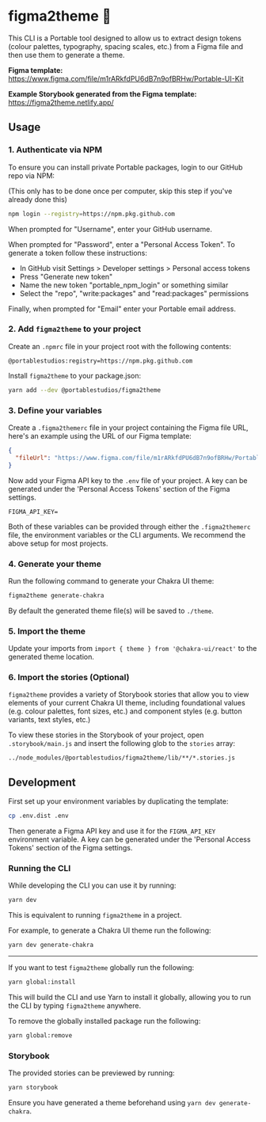 # figma2theme 🎨

This CLI is a Portable tool designed to allow us to extract
design tokens (colour palettes, typography, spacing scales, etc.)
from a Figma file and then use them to generate a theme.

**Figma template:**
https://www.figma.com/file/m1rARkfdPU6dB7n9ofBRHw/Portable-UI-Kit

**Example Storybook generated from the Figma template:**
https://figma2theme.netlify.app/

## Usage

### 1. Authenticate via NPM

To ensure you can install private Portable packages, login to our GitHub repo via NPM:

(This only has to be done once per computer, skip this step if you've already done this)

```bash
npm login --registry=https://npm.pkg.github.com
```

When prompted for "Username", enter your GitHub username.

When prompted for "Password", enter a "Personal Access Token".
To generate a token follow these instructions:

- In GitHub visit Settings > Developer settings > Personal access tokens
- Press "Generate new token"
- Name the new token "portable_npm_login" or something similar
- Select the "repo", "write:packages" and "read:packages" permissions

Finally, when prompted for "Email" enter your Portable email address.

### 2. Add `figma2theme` to your project

Create an `.npmrc` file in your project root with the following contents:

```
@portablestudios:registry=https://npm.pkg.github.com
```

Install `figma2theme` to your package.json:

```bash
yarn add --dev @portablestudios/figma2theme
```

### 3. Define your variables

Create a `.figma2themerc` file in your project containing the
Figma file URL, here's an example using the URL of our Figma template:

```json
{
  "fileUrl": "https://www.figma.com/file/m1rARkfdPU6dB7n9ofBRHw/Portable-UI-Kit"
}
```

Now add your Figma API key to the `.env` file of your project.
A key can be generated under the 'Personal Access Tokens' section of the Figma settings.

```
FIGMA_API_KEY=
```

Both of these variables can be provided through either the `.figma2themerc` file, the
environment variables or the CLI arguments. We recommend the above setup for most projects.

### 4. Generate your theme

Run the following command to generate your Chakra UI theme:

```bash
figma2theme generate-chakra
```

By default the generated theme file(s) will be saved to `./theme`.

### 5. Import the theme

Update your imports from `import { theme } from '@chakra-ui/react'` to the generated theme location.

### 6. Import the stories (Optional)

`figma2theme` provides a variety of Storybook stories that allow you to view elements of your
current Chakra UI theme, including foundational values (e.g. colour palettes, font sizes, etc.)
and component styles (e.g. button variants, text styles, etc.)

To view these stories in the Storybook of your project, open `.storybook/main.js` and insert
the following glob to the `stories` array:

`../node_modules/@portablestudios/figma2theme/lib/**/*.stories.js`

## Development

First set up your environment variables by duplicating the template:

```bash
cp .env.dist .env
```

Then generate a Figma API key and use it for the `FIGMA_API_KEY` environment variable.
A key can be generated under the 'Personal Access Tokens' section of the Figma settings.

### Running the CLI

While developing the CLI you can use it by running:

```bash
yarn dev
```

This is equivalent to running `figma2theme` in a project.

For example, to generate a Chakra UI theme run the following:

```bash
yarn dev generate-chakra
```

---

If you want to test `figma2theme` globally run the following:

```bash
yarn global:install
```

This will build the CLI and use Yarn to install it globally,
allowing you to run the CLI by typing `figma2theme` anywhere.

To remove the globally installed package run the following:

```bash
yarn global:remove
```

### Storybook

The provided stories can be previewed by running:

```bash
yarn storybook
```

Ensure you have generated a theme beforehand using `yarn dev generate-chakra`.
